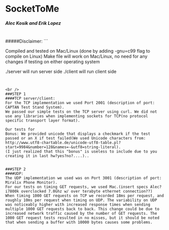 # SocketToMe
##### Alec Kosik and Erik Lopez
<br />
#####Disclaimer:
```

Compiled and tested on Mac/Linux (done by adding -gnu=c99 flag to compile on Linux)
Make file will work on Mac/Linux, no need for any changes if testing on either operating system

./server will run server side
./client will run client side
```


<br />
###STEP 1 
####TCP server/client:
For the TCP implementation we used Port 2001 (description of port: CAPTAN Test Stand System).
We passed our simple tests on the TCP server using curl. We did not use any libraries when implementing sockets for TCP(no protocol specific transport layer format).

Our tests for 
Bonus: We provided unicode that displays a checkmark if the test passed or an X if test failed(We used Unicode characters from: http://www.utf8-chartable.de/unicode-utf8-table.pl?start=9984&number=128&names=-&utf8=string-literal).
(I just realized that this "bonus" is useless to include due to you creating it in last hw?yes?no?....)..


###STEP 2
####UDP:
The UDP implementation we used was on Port 3001 (description of port: Miralix Phone Monitor).
For our tests on timing GET requests, we used Mac.(insert specs Alec? i7800k overclocked 7.0Ghz w/ over terabyte ethernet connection??)
When timing 1000 GET requests on TCP we recorded 18ms per request, and roughly 10ms per request when timing on UDP. The variability on UDP was noticeably higher with increased response times when sending multiple 1000 GET requests back to back. This change could be due to increased network traffic caused by the number of GET requests. The 1000 GET request tests resulted in no misses, but it should be noted that when sending a buffer with 10000 bytes causes some problems.

